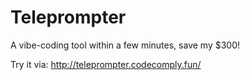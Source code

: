 # Teleprompter

A vibe-coding tool within a few minutes, save my $300!

Try it via: http://teleprompter.codecomply.fun/

